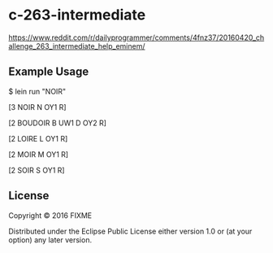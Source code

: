 # c-263-intermediate

https://www.reddit.com/r/dailyprogrammer/comments/4fnz37/20160420_challenge_263_intermediate_help_eminem/

## Example Usage

$ lein run "NOIR"

[3 NOIR N OY1 R]

[2 BOUDOIR B UW1 D OY2 R]

[2 LOIRE L OY1 R]

[2 MOIR M OY1 R]

[2 SOIR S OY1 R]



## License

Copyright © 2016 FIXME

Distributed under the Eclipse Public License either version 1.0 or (at
your option) any later version.
